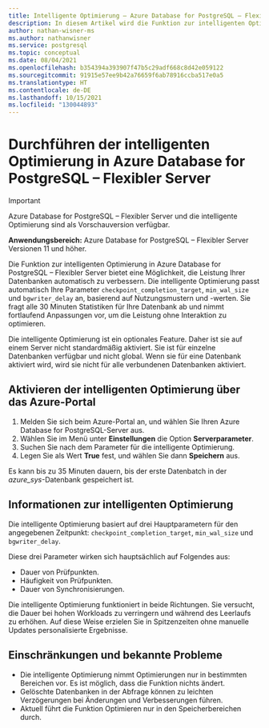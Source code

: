 ```yaml
---
title: Intelligente Optimierung – Azure Database for PostgreSQL – Flexibler Server
description: In diesem Artikel wird die Funktion zur intelligenten Optimierung in Azure Database for PostgreSQL – Flexibler Server beschrieben.
author: nathan-wisner-ms
ms.author: nathanwisner
ms.service: postgresql
ms.topic: conceptual
ms.date: 08/04/2021
ms.openlocfilehash: b354394a393907f47b5c29adf668c8d42e059122
ms.sourcegitcommit: 91915e57ee9b42a76659f6ab78916ccba517e0a5
ms.translationtype: HT
ms.contentlocale: de-DE
ms.lasthandoff: 10/15/2021
ms.locfileid: "130044893"
---
```

# <a name="perform-intelligent-tuning-in-azure-database-for-postgresql---flexible-server"></a>Durchführen der intelligenten Optimierung in Azure Database for PostgreSQL – Flexibler Server

> [!IMPORTANT]
> Azure Database for PostgreSQL – Flexibler Server und die intelligente Optimierung sind als Vorschauversion verfügbar.

**Anwendungsbereich:** Azure Database for PostgreSQL – Flexibler Server Versionen 11 und höher.

Die Funktion zur intelligenten Optimierung in Azure Database for PostgreSQL – Flexibler Server bietet eine Möglichkeit, die Leistung Ihrer Datenbanken automatisch zu verbessern. Die intelligente Optimierung passt automatisch Ihre Parameter `checkpoint_completion_target`, `min_wal_size` und `bgwriter_delay` an, basierend auf Nutzungsmustern und -werten. Sie fragt alle 30 Minuten Statistiken für Ihre Datenbank ab und nimmt fortlaufend Anpassungen vor, um die Leistung ohne Interaktion zu optimieren.

Die intelligente Optimierung ist ein optionales Feature. Daher ist sie auf einem Server nicht standardmäßig aktiviert. Sie ist für einzelne Datenbanken verfügbar und nicht global. Wenn sie für eine Datenbank aktiviert wird, wird sie nicht für alle verbundenen Datenbanken aktiviert.

## <a name="enable-intelligent-tuning-by-using-the-azure-portal"></a>Aktivieren der intelligenten Optimierung über das Azure-Portal

1. Melden Sie sich beim Azure-Portal an, und wählen Sie Ihren Azure Database for PostgreSQL-Server aus.
2. Wählen Sie im Menü unter **Einstellungen** die Option **Serverparameter**.
3. Suchen Sie nach dem Parameter für die intelligente Optimierung.
4. Legen Sie als Wert **True** fest, und wählen Sie dann **Speichern** aus.

Es kann bis zu 35 Minuten dauern, bis der erste Datenbatch in der *azure_sys*-Datenbank gespeichert ist.

## <a name="information-about-intelligent-tuning"></a>Informationen zur intelligenten Optimierung

Die intelligente Optimierung basiert auf drei Hauptparametern für den angegebenen Zeitpunkt: `checkpoint_completion_target`, `min_wal_size` und `bgwriter_delay`.

Diese drei Parameter wirken sich hauptsächlich auf Folgendes aus: 

* Dauer von Prüfpunkten.
* Häufigkeit von Prüfpunkten.
* Dauer von Synchronisierungen.

Die intelligente Optimierung funktioniert in beide Richtungen. Sie versucht, die Dauer bei hohen Workloads zu verringern und während des Leerlaufs zu erhöhen. Auf diese Weise erzielen Sie in Spitzenzeiten ohne manuelle Updates personalisierte Ergebnisse.

## <a name="limitations-and-known-issues"></a>Einschränkungen und bekannte Probleme

* Die intelligente Optimierung nimmt Optimierungen nur in bestimmten Bereichen vor. Es ist möglich, dass die Funktion nichts ändert.
* Gelöschte Datenbanken in der Abfrage können zu leichten Verzögerungen bei Änderungen und Verbesserungen führen.
* Aktuell führt die Funktion Optimieren nur in den Speicherbereichen durch.
